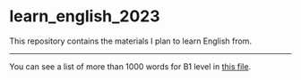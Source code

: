# learn_english_2023
This repository contains the materials I plan to learn English from.

___

You can see a list of more than 1000 words for B1 level in [this file](https://github.com/KirVelikiyy/learn_english_2023/blob/main/1000%2B%20English%20words%20for%20B1%20level.md).
